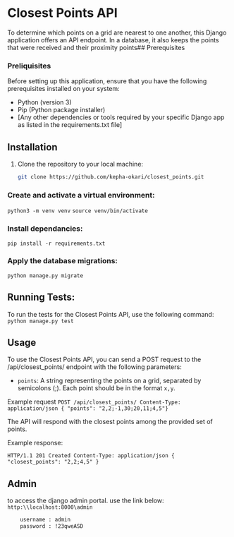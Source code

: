 # Closest Points API

To determine which points on a grid are nearest to one another, this Django application offers an API endpoint. In a database, it also keeps the points that were received and their proximity points## Prerequisites

### Preliquisites
Before setting up this application, ensure that you have the following prerequisites installed on your system:

- Python (version 3)
- Pip (Python package installer)
- [Any other dependencies or tools required by your specific Django app as listed in the requirements.txt file]

## Installation
1. Clone the repository to your local machine:
   ```bash
   git clone https://github.com/kepha-okari/closest_points.git


### Create and activate a virtual environment:
`python3 -m venv venv`
`source venv/bin/activate`

### Install dependancies:
`pip install -r requirements.txt`

### Apply the database migrations:
`python manage.py migrate`

## Running Tests:
To run the tests for the Closest Points API, use the following command:
`python manage.py test`

## Usage
To use the Closest Points API, you can send a POST request to the /api/closest_points/ endpoint with the following parameters:

* `points`: A string representing the points on a grid, separated by semicolons (;). Each point should be in the format `x,y`.

Example request
`POST /api/closest_points/ Content-Type: application/json { "points": "2,2;-1,30;20,11;4,5"}`

The API will respond with the closest points among the provided set of points.

Example response:

`HTTP/1.1 201 Created
Content-Type: application/json
{
  "closest_points": "2,2;4,5"
}`



## Admin
to access the django admin portal. use the link below:
`http:\\localhost:8000\admin`

```bash
    username : admin
    password : !23qweASD





